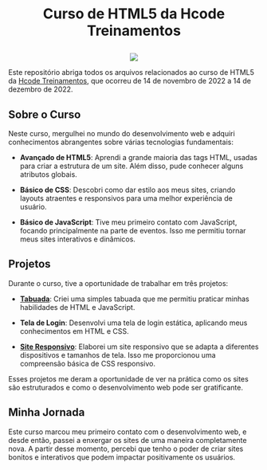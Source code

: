 # <p align="center">Curso de HTML5 da Hcode Treinamentos</p>

<p align="center">
    <img src="https://github.com/GabrielLima5/curso-html5-hcode/blob/main/Certificado/certificado.jpg">
</p>
Este repositório abriga todos os arquivos relacionados ao curso de HTML5 da <a href="https://hcode.com.br/">Hcode Treinamentos</a>, que ocorreu de 14 de novembro de 2022 a 14 de dezembro de 2022.

## Sobre o Curso
Neste curso, mergulhei no mundo do desenvolvimento web e adquiri conhecimentos abrangentes sobre várias tecnologias fundamentais:

* **Avançado de HTML5**: Aprendi a grande maioria das tags HTML, usadas para criar a estrutura de um site. Além disso, pude conhecer alguns atributos globais.

* **Básico de CSS**: Descobri como dar estilo aos meus sites, criando layouts atraentes e responsivos para uma melhor experiência de usuário.

* **Básico de JavaScript**: Tive meu primeiro contato com JavaScript, focando principalmente na parte de eventos. Isso me permitiu tornar meus sites interativos e dinâmicos.

## Projetos
Durante o curso, tive a oportunidade de trabalhar em três projetos:

* **<a href="https://github.com/GabrielLima5/tabuada-hcode">Tabuada</a>**: Criei uma simples tabuada que me permitiu praticar minhas habilidades de HTML e JavaScript.

* **Tela de Login**: Desenvolvi uma tela de login estática, aplicando meus conhecimentos em HTML e CSS.

* **<a href="https://github.com/GabrielLima5/site-responsivo-hcode">Site Responsivo</a>**: Elaborei um site responsivo que se adapta a diferentes dispositivos e tamanhos de tela. Isso me proporcionou uma compreensão básica de CSS responsivo.

Esses projetos me deram a oportunidade de ver na prática como os sites são estruturados e como o desenvolvimento web pode ser gratificante.

## Minha Jornada
Este curso marcou meu primeiro contato com o desenvolvimento web, e desde então, passei a enxergar os sites de uma maneira completamente nova. A partir desse momento, percebi que tenho o poder de criar sites bonitos e interativos que podem impactar positivamente os usuários.

